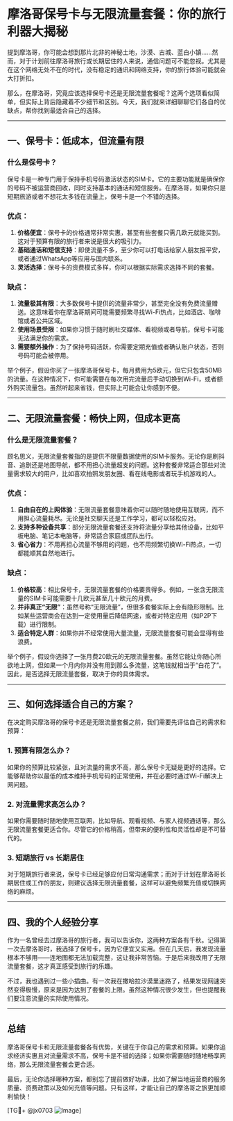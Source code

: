 # 摩洛哥保号卡与无限流量套餐：你的旅行利器大揭秘

提到摩洛哥，你可能会想到那片北非的神秘土地，沙漠、古城、蓝白小镇……然而，对于计划前往摩洛哥旅行或长期居住的人来说，通信问题可不能忽视。尤其是在这个网络无处不在的时代，没有稳定的通讯和网络支持，你的旅行体验可能就会大打折扣。

那么，在摩洛哥，究竟应该选择保号卡还是无限流量套餐呢？这两个选项看似简单，但实际上背后隐藏着不少细节和区别。今天，我们就来详细聊聊它们各自的优缺点，帮你找到最适合自己的选择。

---

## 一、保号卡：低成本，但流量有限

### 什么是保号卡？
保号卡是一种专门用于保持手机号码激活状态的SIM卡。它的主要功能就是确保你的号码不被运营商回收，同时支持基本的通话和短信服务。在摩洛哥，如果你只是短期旅游或者不想花太多钱在流量上，保号卡是一个不错的选择。

### 优点：
1. **价格便宜**：保号卡的价格通常非常实惠，甚至有些套餐只需几欧元就能买到。这对于预算有限的旅行者来说是很大的吸引力。
2. **基础通话和短信支持**：即使流量不多，至少你可以打电话给家人朋友报平安，或者通过WhatsApp等应用与国内联系。
3. **灵活选择**：保号卡的资费模式多样，你可以根据实际需求选择不同的套餐。

### 缺点：
1. **流量极其有限**：大多数保号卡提供的流量非常少，甚至完全没有免费流量赠送。这意味着你在摩洛哥期间可能需要频繁寻找Wi-Fi热点，比如酒店、咖啡馆或者公共区域。
2. **使用场景受限**：如果你习惯于随时刷社交媒体、看视频或者导航，保号卡可能无法满足你的需求。
3. **需要额外操作**：为了保持号码活跃，你需要定期充值或者确认账户状态，否则号码可能会被停用。

举个例子，假设你买了一张摩洛哥保号卡，每月费用为5欧元，但它只包含50MB的流量。在这种情况下，你可能需要在每次用完流量后手动切换到Wi-Fi，或者额外购买流量包。虽然听起来省钱，但实际上可能会让你感到不便。

---

## 二、无限流量套餐：畅快上网，但成本更高

### 什么是无限流量套餐？
顾名思义，无限流量套餐指的是提供不限量数据使用的SIM卡服务。无论你是刷抖音、追剧还是地图导航，都不用担心流量超支的问题。这种套餐非常适合那些对流量需求较大的用户，比如喜欢拍照发朋友圈、看在线电影或者玩手机游戏的人。

### 优点：
1. **自由自在的上网体验**：无限流量套餐意味着你可以随时随地使用互联网，而不用担心流量耗尽。无论是社交聊天还是工作学习，都可以轻松应对。
2. **支持多种设备共享**：部分无限流量套餐还支持将流量分享给其他设备，比如平板电脑、笔记本电脑等，非常适合家庭或团队出行。
3. **省心省力**：不用再担心流量不够用的问题，也不用频繁切换Wi-Fi热点，一切都能顺其自然地进行。

### 缺点：
1. **价格较高**：相比保号卡，无限流量套餐的价格要贵得多。例如，一张含无限流量的SIM卡可能需要十几欧元甚至几十欧元的月费。
2. **并非真正“无限”**：虽然号称“无限流量”，但很多套餐实际上会有隐形限制。比如某些运营商会在达到一定使用量后降低网速，或者对特定应用（如P2P下载）进行限制。
3. **适合特定人群**：如果你并不经常使用大量流量，无限流量套餐可能会显得有些浪费。

举个例子，假设你选择了一张月费20欧元的无限流量套餐。虽然它能让你随心所欲地上网，但如果一个月内你并没有用到那么多流量，这笔钱就相当于“白花了”。因此，是否选择无限流量套餐，取决于你的具体需求。

---

## 三、如何选择适合自己的方案？

在决定购买摩洛哥的保号卡还是无限流量套餐之前，我们需要先评估自己的需求和预算：

### 1. 预算有限怎么办？
如果你的预算比较紧张，且对流量的需求不高，那么保号卡无疑是更好的选择。它能够帮助你以最低的成本维持手机号码的正常使用，并在必要时通过Wi-Fi解决上网问题。

### 2. 对流量需求高怎么办？
如果你需要随时随地使用互联网，比如导航、观看视频、与家人视频通话等，那么无限流量套餐更适合你。尽管它的价格稍高，但带来的便利性和灵活性却是不可替代的。

### 3. 短期旅行 vs 长期居住
对于短期旅行者来说，保号卡已经足够应付日常沟通需求；而对于计划在摩洛哥长期居住或工作的朋友，则建议选择无限流量套餐，这样可以避免频繁充值或切换网络的麻烦。

---

## 四、我的个人经验分享

作为一名曾经去过摩洛哥的旅行者，我可以告诉你，这两种方案各有千秋。记得第一次去摩洛哥时，我选择了保号卡，因为它便宜又实用。但在几天后，我发现流量根本不够用——连地图都无法加载完整，这让我非常苦恼。于是后来我改用了无限流量套餐，这才真正感受到旅行的乐趣。

不过，我也遇到过一些小插曲。有一次我在撒哈拉沙漠里迷路了，结果发现网速突然变得极慢，原来是因为达到了套餐的上限。虽然这种情况很少发生，但也提醒我们要注意流量的实际使用情况。

---

## 总结

摩洛哥保号卡和无限流量套餐各有优势，关键在于你自己的需求和预算。如果你追求经济实惠且对流量需求不高，保号卡是不错的选择；如果你需要随时随地畅享网络，那么无限流量套餐会更合适。

最后，无论你选择哪种方案，都别忘了提前做好功课，比如了解当地运营商的服务质量、资费政策以及如何充值等问题。只有这样，才能让自己的摩洛哥之旅更加顺利愉快！

[TG💪+ @jx0703 ![Image](https://github.com/user-attachments/assets/dbca1d08-cadb-493c-b0ec-ad6f7a83f270)]